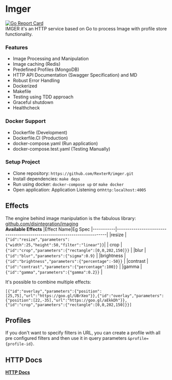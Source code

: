 # Imger
[![Go Report Card](https://goreportcard.com/badge/github.com/RexterR/imger)](https://goreportcard.com/report/github.com/RexterR/imger)<br>
IMGER it's an HTTP service based on Go to process Image with profile store functionality.
### Features
- Image Processing and Manipulation
- Image caching (Redis)
- Predefined Profiles (MongoDB)
-  HTTP API Documentation (Swagger Specification) and MD
- Robust Error Handling
- Dockerized
- Makefile
- Testing using TDD approach
- Graceful shutdown
- Healthcheck
### Docker Support
- Dockerfile (Development)
- Dockerfile.CI (Production)
- docker-compose.yaml (Run application)
- docker-compose.test.yaml (Testing Manually)
### Setup Project
- Clone repository: `https://github.com/RexterR/imger.git`
- Install dependencies: `make deps`
- Run using docker: `docker-compose up` or `make docker`
- Open application: Application Listening on`http:localhost:4005`
## Effects

The engine behind image manipulation is the fabulous library: [github.com/disintegration/imaging](github.com/disintegration/imaging)<br>
**Available Effects**
|Effect Name|Eg Spec 
|-----------|-------------------------------------------------------------------------|
|resize     |`{"id":"resize","parameters":{"width":25,"height":50,"filter":"linear"}}`|
| crop      |`{"id":"crop","parameters":{"rectangle":[0,0,202,150]}}`                 |
|blur       | `{"id":"blur","parameters":{"sigma":0.9}`                               |
|brightness | `{"id":"brightness","parameters":{"percentage":-50}}`                   |
|contrast   |`{"id":"contrast","parameters":{"percentage":100}}`                      |
|gamma      |`{"id":"gamma","parameters":{"gamma":0.2}}`                              |

It's possible to combine multiple effects:
```
[{"id":"overlay","parameters":{"position":[25,75],"url":"https://goo.gl/UBrXeo"}},{"id":"overlay","parameters":{"position":[22,-35],"url":"https://goo.gl/aEkkDh"}}, {"id":"crop","parameters":{"rectangle":[0,0,202,150]}}]
```
## Profiles

If you don't want to specify filters in URL, you can create a profile with all pre configured filters and then use it in query parameters `&profile={profile-id}`.
## HTTP Docs
[**HTTP Docs**](https://github.com/sumandas0/imger/blob/main/HTTP.md)

